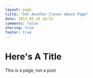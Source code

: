```yaml
---
layout: page
title: "Yet Another Clever About Page"
date: 2013-05-28 16:51
comments: false 
sharing: true
footer: true
---
```


Here's A Title
==============

This is a page, not a post
